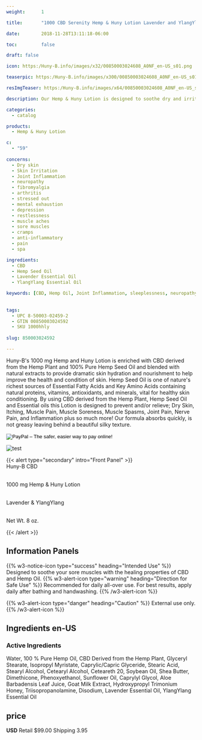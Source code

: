 ```yaml
---
weight:      1

title:       "1000 CBD Serenity Hemp & Huny Lotion Lavender and YlangYlang"

date:        2018-11-28T13:11:18-06:00

toc:         false

draft: false

icon: https:/Huny-B.info/images/x32/00850003024608_A0NF_en-US_s01.png

teaserpic: https:/Huny-B.info/images/x300/00850003024608_A0NF_en-US_s01.png

resImgTeaser: https:/Huny-B.info/images/x64/00850003024608_A0NF_en-US_s01.png

description: Our Hemp & Huny Lotion is designed to soothe dry and irritated skin and much more.

categories: 
  - catalog

products: 
  - Hemp & Huny Lotion

c:
  - "59"
  
concerns:
  - Dry skin
  - Skin Irritation
  - Joint Inflammation
  - neuropathy
  - fibromyalgia
  - arthritis
  - stressed out
  - mental exhaustion
  - depression
  - restlessness
  - muscle aches
  - sore muscles
  - cramps
  - anti-inflammatory
  - pain
  - spa 

ingredients:
  - CBD
  - Hemp Seed Oil
  - Lavender Essential Oil
  - YlangYlang Essential Oil

keywords: [CBD, Hemp Oil, Joint Inflammation, sleeplessness, neuropathy, fibromyalgia, arthritis, stressed out, mental exhaustion, restlessness, muscle aches, sore muscles, cramps, anti-inflammatory, pain, spa, relief, aromatherapy, broad spectrum, full spectrum, hemp oil, relaxing, soothe, lavender, ylangylang, lotion, moisturizer]
  
  
tags: 
  - UPC 8-50003-02459-2
  - GTIN 00850003024592
  - SKU 1000hhly
  
slug: 850003024592

---
```

Huny-B's 1000 mg Hemp and Huny Lotion is enriched with CBD derived 
from the Hemp Plant and 100% Pure  Hemp Seed Oil and blended with natural 
extracts to provide dramatic skin hydration and nourishment to help improve 
the health and condition of skin. Hemp Seed Oil is one of nature's richest 
sources of Essential Fatty Acids and Key Amino Acids containing natural proteins, 
vitamins, antioxidants, and minerals, vital for healthy skin conditioning.
By using CBD derived from the Hemp Plant, Hemp Seed Oil and Essential oils  this
Lotion is designed to  prevent and/or relieve; Dry Skin, Itching, Muscle Pain, 
Muscle Soreness, Muscle Spasms, Joint Pain, Nerve Pain, and Inflammation plus so 
much more! Our formula absorbs quickly, is not greasy leaving behind a beautiful 
silky texture.

<form action="https://www.paypal.com/cgi-bin/webscr" method="post" target="_top">
<input type="hidden" name="cmd" value="_s-xclick">
<input type="hidden" name="hosted_button_id" value="LTWUTCCWATRK8">
<input type="image" src="https://www.paypalobjects.com/en_US/GB/i/btn/btn_buynowCC_LG.gif" border="0" name="submit" alt="PayPal – The safer, easier way to pay online!">
<img alt="" border="0" src="https://www.paypalobjects.com/en_US/i/scr/pixel.gif" width="1" height="1">
</form>



![test](https://Huny-B.info/images/x600/00850003024608_A0NF_en-US_s01.jpg)

{{< alert type="secondary" intro="Front Panel" >}}
<br />Huny-B CBD

<br />1000 mg Hemp & Huny Lotion 

<br />Lavender & YlangYlang

<br />Net Wt. 8 oz.

{{< /alert >}}
    
## Information Panels
{{% w3-notice-icon type="success" heading="Intended Use" %}}
Designed to soothe your sore muscles with the healing properties of CBD and Hemp Oil.
{{% w3-alert-icon 
type="warning" 
heading="Direction for Safe Use" %}}
Recommended for daily all-over use. For best results, apply daily after 
bathing and handwashing.
{{% /w3-alert-icon %}}

{{% w3-alert-icon 
type="danger" 
heading="Caution" %}}
External use only.
{{% /w3-alert-icon %}}
  

## Ingredients en-US 
### Active Ingredients
Water, 100 % Pure Hemp Oil, CBD Derived from the Hemp Plant, 
Glyceryl  Stearate, Isopropyl Myristate, Caprylic/Capric Glyceride, Stearic Acid, Stearyl
 Alcohol, Cetearyl Alcohol, Ceteareth 20, Soybean Oil, 
Shea Butter,  Dimethicone, Phenoxyethanol, Sunflower 
Oil, Caprylyl Glycol, Aloe Barbadensis  Leaf Juice, Goat 
Milk Extract, Hydroxypropyl Trimonium Honey, 
Triisopropanolamine, Disodium, Lavender Essential Oil,
YlangYlang Essential Oil



## price

**USD**
Retail $99.00
Shipping 3.95

